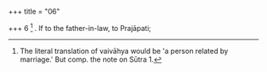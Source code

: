+++
title = "06"

+++
6 [^3] . If to the father-in-law, to Prajāpati;


[^3]:  The literal translation of vaivāhya would be 'a person related by marriage.' But comp. the note on Sūtra 1.
